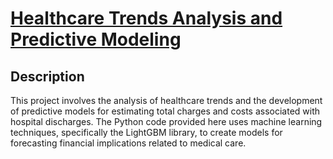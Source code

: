 # [Healthcare Trends Analysis and Predictive Modeling](https://github.com/haripyad/Healthcare-Trends-Analysis-and-Predictive-Modeling)

## Description
This project involves the analysis of healthcare trends and the development of predictive models for estimating total charges and costs associated with hospital discharges. The Python code provided here uses machine learning techniques, specifically the LightGBM library, to create models for forecasting financial implications related to medical care.
